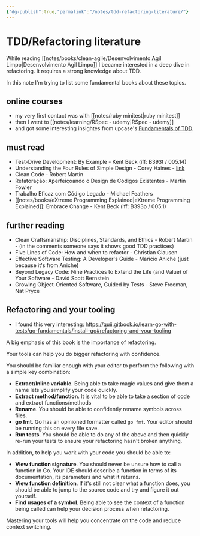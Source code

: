 ```yaml
---
{"dg-publish":true,"permalink":"/notes/tdd-refactoring-literature/"}
---
```


# TDD/Refactoring literature

While reading [[notes/books/clean-agile/Desenvolvimento Agil Limpo\|Desenvolvimento Agil Limpo]] I became interested in a deep dive in refactoring. It requires a strong knowledge about TDD.

In this note I'm trying to list some fundamental books about these topics.

## online courses

- my very first contact was with [[notes/ruby minitest\|ruby minitest]]
- then I went to [[notes/learning/RSpec - udemy\|RSpec - udemy]]
- and got some interesting insightes from upcase's [Fundamentals of TDD](https://thoughtbot.com/upcase/fundamentals-of-tdd).

## must read

- Test-Drive Development: By Example - Kent Beck (iff: B393t / 005.14)
- Understanding the Four Rules of Simple Design - Corey Haines - [link](https://leanpub.com/4rulesofsimpledesign)
- Clean Code - Robert Martin
- Refatoração: Aperfeiçoando o Design de Códigos Existentes - Martin Fowler
- Trabalho Eficaz com Código Legado - Michael Feathers
- [[notes/books/eXtreme Programming Explained\|eXtreme Programming Explained]]: Embrace Change - Kent Beck (iff: B393p / 005.1)


## further reading

- Clean Craftsmanship: Disciplines, Standards, and Ethics - Robert Martin - (in the comments someone says it shows good TDD practices)
- Five Lines of Code: How and when to refactor - Christian Clausen
- Effective Software Testing: A Developer's Guide - Maricio Aniche (just because it's from Aniche)
- Beyond Legacy Code: Nine Practices to Extend the Life (and Value) of Your Software - David Scott Bernstein
- Growing Object-Oriented Software, Guided by Tests - Steve Freeman, Nat Pryce


## Refactoring and your tooling

- I found this very interesting: <https://quii.gitbook.io/learn-go-with-tests/go-fundamentals/install-go#refactoring-and-your-tooling>

A big emphasis of this book is the importance of refactoring.

Your tools can help you do bigger refactoring with confidence.

You should be familiar enough with your editor to perform the following with a simple key combination:

-   **Extract/Inline variable**. Being able to take magic values and give them a name lets you simplify your code quickly.
-   **Extract method/function**. It is vital to be able to take a section of code and extract functions/methods
-   **Rename**. You should be able to confidently rename symbols across files.
-   **go fmt**. Go has an opinioned formatter called `go fmt`. Your editor should be running this on every file save.
-   **Run tests**. You should be able to do any of the above and then quickly re-run your tests to ensure your refactoring hasn't broken anything.

In addition, to help you work with your code you should be able to:

-   **View function signature**. You should never be unsure how to call a function in Go. Your IDE should describe a function in terms of its documentation, its parameters and what it returns.
-   **View function definition**. If it's still not clear what a function does, you should be able to jump to the source code and try and figure it out yourself.
-   **Find usages of a symbol**. Being able to see the context of a function being called can help your decision process when refactoring.

Mastering your tools will help you concentrate on the code and reduce context switching.